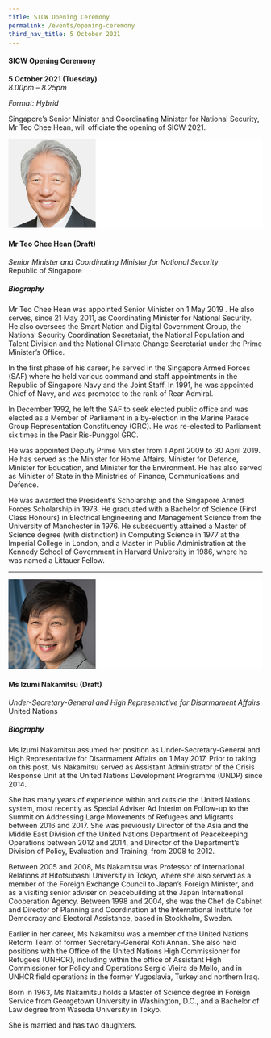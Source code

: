 ```yaml
---
title: SICW Opening Ceremony
permalink: /events/opening-ceremony
third_nav_title: 5 October 2021
---
```

#### **SICW Opening Ceremony**

**5 October 2021 (Tuesday)**  
*8.00pm – 8.25pm*

*Format: Hybrid*

Singapore’s Senior Minister and Coordinating Minister for National Security, Mr Teo Chee Hean, will officiate the opening of SICW 2021.

![Teo Chee Hean](/images/speakers/SM-Teo.jpg)

#### **Mr Teo Chee Hean (Draft)**

*Senior Minister and Coordinating Minister for National Security*  
Republic of Singapore

##### **Biography**

Mr Teo Chee Hean was appointed Senior Minister on 1 May 2019 . He also serves, since 21 May 2011, as Coordinating Minister for National Security. He also oversees the Smart Nation and Digital Government Group, the National Security Coordination Secretariat, the National Population and Talent Division and the National Climate Change Secretariat under the Prime Minister’s Office.

In the first phase of his career, he served in the Singapore Armed Forces (SAF) where he held various command and staff appointments in the Republic of Singapore Navy and the Joint Staff. In 1991, he was appointed Chief of Navy, and was promoted to the rank of Rear Admiral.

In December 1992, he left the SAF to seek elected public office and was elected as a Member of Parliament in a by-election in the Marine Parade Group Representation Constituency (GRC). He was re-elected to Parliament six times in the Pasir Ris-Punggol GRC.

He was appointed Deputy Prime Minister from 1 April 2009 to 30 April 2019. He has served as the Minister for Home Affairs, Minister for Defence, Minister for Education, and Minister for the Environment. He has also served as Minister of State in the Ministries of Finance, Communications and Defence.

He was awarded the President’s Scholarship and the Singapore Armed Forces Scholarship in 1973. He graduated with a Bachelor of Science (First Class Honours) in Electrical Engineering and Management Science from the University of Manchester in 1976. He subsequently attained a Master of Science degree (with distinction) in Computing Science in 1977 at the Imperial College in London, and a Master in Public Administration at the Kennedy School of Government in Harvard University in 1986, where he was named a Littauer Fellow.

---

![Izumi Nakamitsu](/images/speakers/I-Nakamitsu.jpg)

#### **Ms Izumi Nakamitsu (Draft)**

*Under-Secretary-General and High Representative for Disarmament Affairs*  
United Nations

##### **Biography**

Ms Izumi Nakamitsu assumed her position as Under-Secretary-General and High Representative for
Disarmament Affairs on 1 May 2017. Prior to taking on this post, Ms Nakamitsu served as Assistant
Administrator of the Crisis Response Unit at the United Nations Development Programme (UNDP)
since 2014.

She has many years of experience within and outside the United Nations system, most recently as
Special Adviser Ad Interim on Follow-up to the Summit on Addressing Large Movements of
Refugees and Migrants between 2016 and 2017. She was previously Director of the Asia and the
Middle East Division of the United Nations Department of Peacekeeping Operations between 2012
and 2014, and Director of the Department’s Division of Policy, Evaluation and Training, from 2008
to 2012.

Between 2005 and 2008, Ms Nakamitsu was Professor of International Relations at Hitotsubashi
University in Tokyo, where she also served as a member of the Foreign Exchange Council to Japan’s
Foreign Minister, and as a visiting senior adviser on peacebuilding at the Japan International
Cooperation Agency. Between 1998 and 2004, she was the Chef de Cabinet and Director of Planning
and Coordination at the International Institute for Democracy and Electoral Assistance, based in
Stockholm, Sweden.

Earlier in her career, Ms Nakamitsu was a member of the United Nations Reform Team of former
Secretary-General Kofi Annan. She also held positions with the Office of the United Nations High
Commissioner for Refugees (UNHCR), including within the office of Assistant High Commissioner
for Policy and Operations Sergio Vieira de Mello, and in UNHCR field operations in the former
Yugoslavia, Turkey and northern Iraq.

Born in 1963, Ms Nakamitsu holds a Master of Science degree in Foreign Service from Georgetown
University in Washington, D.C., and a Bachelor of Law degree from Waseda University in Tokyo.

She is married and has two daughters.